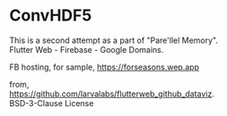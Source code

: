 # ConvHDF5

This is a second attempt as a part of "Pare'llel Memory".  
Flutter Web - Firebase - Google Domains.

FB hosting, for sample,
https://forseasons.wep.app

from,  
https://github.com/larvalabs/flutterweb_github_dataviz.  
BSD-3-Clause License
